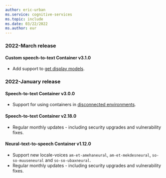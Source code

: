 ```yaml
---
author: eric-urban
ms.service: cognitive-services
ms.topic: include
ms.date: 03/22/2022
ms.author: eur
---
```


### 2022-March release

#### Custom speech-to-text Container v3.1.0
- Add support to [get display models](../../speech-container-howto&tabs=cstt#display-model-download-on-the-custom-speech-to-text-container).

### 2022-January release

#### Speech-to-text Container v3.0.0
- Support for using containers in [disconnected environments](../../../containers/disconnected-containers.md).

#### Speech-to-text Container v2.18.0
- Regular monthly updates - including security upgrades and vulnerability fixes.

#### Neural-text-to-speech Container v1.12.0
- Support new locale-voices `am-et-amehaneural`, `am-et-mekdesneural`, `so-so-muuseneural` and `so-so-ubaxneural`.
- Regular monthly updates - including security upgrades and vulnerability fixes.

